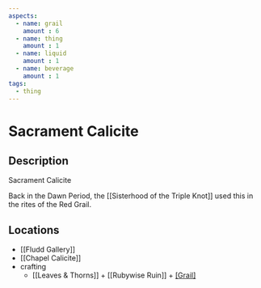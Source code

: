 ```yaml
---
aspects: 
  - name: grail
    amount : 6
  - name: thing
    amount : 1
  - name: liquid
    amount : 1
  - name: beverage
    amount : 1
tags:
  - thing
---
```


# Sacrament Calicite

## Description
Sacrament Calicite

Back in the Dawn Period, the [[Sisterhood of the Triple Knot]] used this in the rites of the Red Grail.
## Locations
- [[Fludd Gallery]]
- [[Chapel Calicite]]
- crafting 
	- [[Leaves & Thorns]] + [[Rubywise Ruin]] + [[Grail]](15)